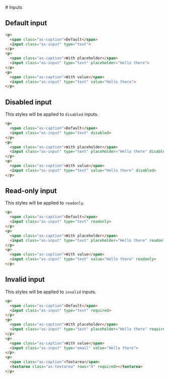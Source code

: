 # Inputs

## Default input

```html
<p>
  <span class="as-caption">Default</span>
  <input class="as-input" type="text">
</p>
<p>
  <span class="as-caption">With placeholder</span>
  <input class="as-input" type="text" placeholder="Hello there">
</p>
<p>
  <span class="as-caption">With value</span>
  <input class="as-input" type="text" value="Hello there">
</p>
```

## Disabled input

This styles will be applied to `disabled` inputs.

```html
<p>
  <span class="as-caption">Default</span>
  <input class="as-input" type="text" disabled>
</p>
<p>
  <span class="as-caption">With placeholder</span>
  <input class="as-input" type="text" placeholder="Hello there" disabled>
</p>
<p>
  <span class="as-caption">With value</span>
  <input class="as-input" type="text" value="Hello there" disabled>
</p>
```

## Read-only input

This styles will be applied to `readonly`.

```html
<p>
  <span class="as-caption">Default</span>
  <input class="as-input" type="text" readonly>
</p>
<p>
  <span class="as-caption">With placeholder</span>
  <input class="as-input" type="text" placeholder="Hello there" readonly>
</p>
<p>
  <span class="as-caption">With value</span>
  <input class="as-input" type="text" value="Hello there" readonly>
</p>
```

## Invalid input

This styles will be applied to `invalid` inputs.

```html
<p>
  <span class="as-caption">Default</span>
  <input class="as-input" type="text" required>
</p>
<p>
  <span class="as-caption">With placeholder</span>
  <input class="as-input" type="text" placeholder="Hello there" required>
</p>
<p>
  <span class="as-caption">With value</span>
  <input class="as-input" type="email" value="Hello there">
</p>
<p>
  <span class="as-caption">Textarea</span>
  <textarea class="as-textarea" rows="4" required></textarea>
</p>
```
